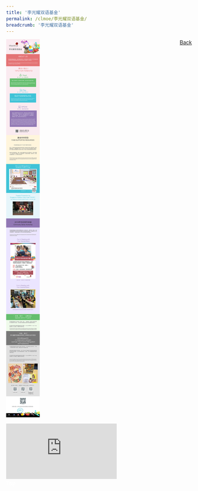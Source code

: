 ```yaml
---
title: '李光耀双语基金'
permalink: /clmoe/李光耀双语基金/
breadcrumb: '李光耀双语基金'
---
```

<a href="/gallery/华文学习展示区-chinese-exhibitions-e/community-partners/" style="float:right;">Back</a>
 <img src="/images/LKYFB-CL.jpg"> <br/>
<div class="video-container">
  <iframe src="https://www.youtube.com/embed/51wFosK9cGI" frameborder="0" allow="accelerometer; autoplay; encrypted-media; gyroscope; picture-in-picture" allowfullscreen></iframe></div>
<div class="btntop"><a href="#top" style="text-decoration:none;"><span style="color:white"><b>Top</b></span></a></div>
